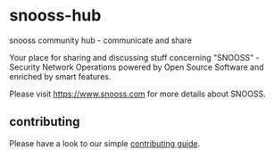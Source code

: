 # snooss-hub
snooss community hub - communicate and share

Your place for sharing and discussing stuff concerning "SNOOSS" - Security Network Operations powered by Open Source Software and enriched by smart features.

Please visit https://www.snooss.com for more details about SNOOSS.

## contributing
Please have a look to our simple [contributing guide](CONTRIBUTING.md).

